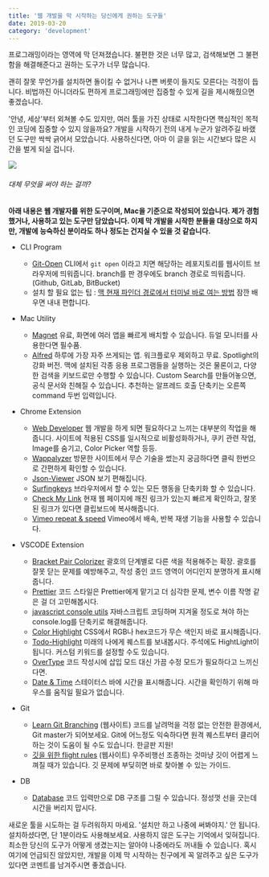 ```yaml
---
title: '웹 개발을 막 시작하는 당신에게 권하는 도구들'
date: 2019-03-20
category: 'development'
---
```


프로그래밍이라는 영역에 막 던져졌습니다. 불편한 것은 너무 많고, 검색해보면 그 불편함을 해결해준다고 권하는 도구가 너무 많습니다.

괜히 잘못 무언가를 설치하면 돌이킬 수 없거나 나쁜 버릇이 들지도 모른다는 걱정이 듭니다. 비법까진 아니더라도 편하게 프로그래밍에만 집중할 수 있게 길을 제시해줬으면 좋겠습니다.

'안녕, 세상'부터 외쳐볼 수도 있지만, 여러 툴을 가진 상태로 시작한다면 핵심적인 목적인 코딩에 집중할 수 있지 않을까요? 개발을 시작하기 전의 내게 누군가 알려주길 바랬던 도구만 싹싹 긁어서 모았습니다. 사용하신다면, 아마 이 글을 읽는 시간보다 많은 시간을 벌게 되실 겁니다.

![](https://images.unsplash.com/photo-1534190239940-9ba8944ea261?ixlib=rb-1.2.1&ixid=eyJhcHBfaWQiOjEyMDd9&auto=format&fit=crop&w=1489&q=80)

###### 대체 무엇을 써야 하는 걸까?

**아래 내용은 웹 개발자를 위한 도구이며, Mac을 기준으로 작성되어 있습니다. 제가 경험했거나, 사용하고 있는 도구만 담았습니다. 이제 막 개발을 시작한 분들을 대상으로 하지만, 개발에 능숙하신 분이라도 하나 정도는 건지실 수 있을 것 같습니다.**

- CLI Program

  - [Git-Open](https://github.com/paulirish/git-open) CLI에서 `git open` 이라고 치면 해당하는 레포지토리를 웹사이트 브라우저에 띄워줍니다. branch를 판 경우에도 branch 경로로 띄워줍니다.(Github, GitLab, BitBucket)
  - 설치 할 필요 없는 팁 : [맥 현재 파인더 경로에서 터미널 바로 여는 방법](http://blog.giftbot.kr/mac/open-terminal-in-finder/) 잠깐 배우면 내내 편합니다.

- Mac Utility
  - [Magnet](https://itunes.apple.com/us/app/magnet/id441258766?mt=12) 유료, 화면에 여러 앱을 빠르게 배치할 수 있습니다. 듀얼 모니터를 사용한다면 필수품.
  - [Alfred](https://www.alfredapp.com/) 하루에 가장 자주 쓰게되는 앱. 워크플로우 제외하고 무료. Spotlight의 강화 버전. 맥에 설치된 각종 응용 프로그램들을 실행하는 것은 물론이고, 다양한 검색을 키보드로만 수행할 수 있습니다. Custom Search를 만들어놓으면, 공식 문서와 친해질 수 있습니다. 추천하는 알프레드 호출 단축키는 오른쪽 command 두번 입력입니다.
- Chrome Extension

  - [Web Developer](https://chrome.google.com/webstore/detail/web-developer/bfbameneiokkgbdmiekhjnmfkcnldhhm) 웹 개발을 하게 되면 필요하다고 느끼는 대부분의 작업을 해줍니다. 사이트에 적용된 CSS를 일시적으로 비활성화하거나, 쿠키 관련 작업, Image를 숨기고, Color Picker 역할 등등.
  - [Wappalyzer](https://chrome.google.com/webstore/detail/wappalyzer/gppongmhjkpfnbhagpmjfkannfbllamg/related?hl=en) 방문한 사이트에서 무슨 기술을 썼는지 궁금하다면 클릭 한번으로 간편하게 확인할 수 있습니다.
  - [Json-Viewer](https://chrome.google.com/webstore/detail/jsonview/chklaanhfefbnpoihckbnefhakgolnmc) JSON 보기 편해집니다.
  - [Surfingkeys](https://chrome.google.com/webstore/detail/surfingkeys/gfbliohnnapiefjpjlpjnehglfpaknnc) 브라우저에서 할 수 있는 모든 행동을 단축키화 할 수 있습니다.
  - [Check My Link](https://chrome.google.com/webstore/detail/check-my-links/ojkcdipcgfaekbeaelaapakgnjflfglf) 현재 웹 페이지에 깨진 링크가 있는지 빠르게 확인하고, 잘못된 링크가 있다면 클립보드에 복사해줍니다.
  - [Vimeo repeat & speed](https://chrome.google.com/webstore/detail/vimeo-repeat-speed/noonakfaafcdaagngpjehilgegefdima) Vimeo에서 배속, 반복 재생 기능을 사용할 수 있습니다.

- VSCODE Extension

  - [Bracket Pair Colorizer](https://marketplace.visualstudio.com/items?itemName=CoenraadS.bracket-pair-colorizer) 괄호의 단계별로 다른 색을 적용해주는 확장. 괄호를 잘못 닫는 문제를 예방해주고, 작성 중인 코드 영역이 어디인지 분명하게 표시해줍니다.
  - [Prettier](https://marketplace.visualstudio.com/items?itemName=esbenp.prettier-vscode) 코드 스타일은 Prettier에게 맡기고 더 심각한 문제, 변수 이름 작명 같은 걸 더 고민해봅시다.
  - [javascript console utils](https://marketplace.visualstudio.com/items?itemName=whtouche.vscode-js-console-utils) 자바스크립트 코딩하며 지겨울 정도로 쳐야 하는 console.log를 단축키로 해결해줍니다.
  - [Color Highlight](https://marketplace.visualstudio.com/items?itemName=naumovs.color-highlight) CSS에서 RGB나 hex코드가 무슨 색인지 바로 표시해줍니다.
  - [Todo-Highlight](https://marketplace.visualstudio.com/items?itemName=wayou.vscode-todo-highlight) 미래의 나에게 퀘스트를 보내봅시다. 주석에도 HightLight이 됩니다. 커스텀 키워드를 설정할 수도 있습니다.
  - [OverType](https://marketplace.visualstudio.com/items?itemName=adammaras.overtype) 코드 작성시에 삽입 모드 대신 가끔 수정 모드가 필요하다고 느끼신다면.
  - [Date & Time](https://marketplace.visualstudio.com/items?itemName=rid9.datetime) 스테이터스 바에 시간을 표시해줍니다. 시간을 확인하기 위해 마우스를 움직일 필요가 없습니다.

- Git

  - [Learn Git Branching](https://learngitbranching.js.org/) (웹사이트) 코드를 날려먹을 걱정 없는 안전한 환경에서, Git master가 되어보세요. Git에 어느정도 익숙하다면 원격 퀘스트부터 클리어 하는 것이 도움이 될 수도 있습니다. 한글판 지원!
  - [깃을 위한 flight rules](https://github.com/k88hudson/git-flight-rules/blob/master/README_kr.md) (웹사이트) 우주비행선 조종하는 것마냥 깃이 어렵게 느껴질 때가 있습니다. 깃 문제에 부딪히면 바로 찾아볼 수 있는 가이드.

- DB
  - [Database](https://dbdiagram.io/) 코드 입력만으로 DB 구조를 그릴 수 있습니다. 정성껏 선을 긋는데 시간을 버리지 맙시다.

새로운 툴을 시도하는 걸 두려워하지 마세요. '설치만 하고 나중에 써봐야지.' 안 됩니다. 설치하셨다면, 단 1분이라도 사용해보세요. 사용하지 않은 도구는 기억에서 잊혀집니다. 최소한 당신의 도구가 어떻게 생겼는지는 알아야 나중에라도 꺼내들 수 있습니다. 혹시 여기에 언급되진 않았지만, 개발을 이제 막 시작하는 친구에게 꼭 알려주고 싶은 도구가 있다면 코멘트를 남겨주시면 좋겠습니다.
